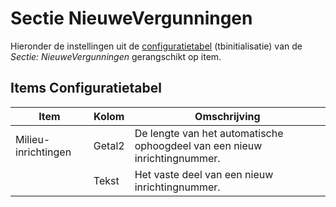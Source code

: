 # Sectie NieuweVergunningen

Hieronder de instellingen uit de [configuratietabel](/instellen_inrichten/configuratie/README.md) (tbinitialisatie) van de *Sectie: NieuweVergunningen* gerangschikt op item.

## Items Configuratietabel

| Item                | Kolom  | Omschrijving                                                              |
|---------------------|--------|---------------------------------------------------------------------------|
| Milieu-inrichtingen | Getal2 | De lengte van het automatische ophoogdeel van een nieuw inrichtingnummer. |
|                     | Tekst  | Het vaste deel van een nieuw inrichtingnummer.                            |
